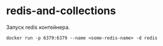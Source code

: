# redis-and-collections

Запуск redis контейнера.
```
docker run -p 6379:6379 --name <some-redis-name> -d redis

```